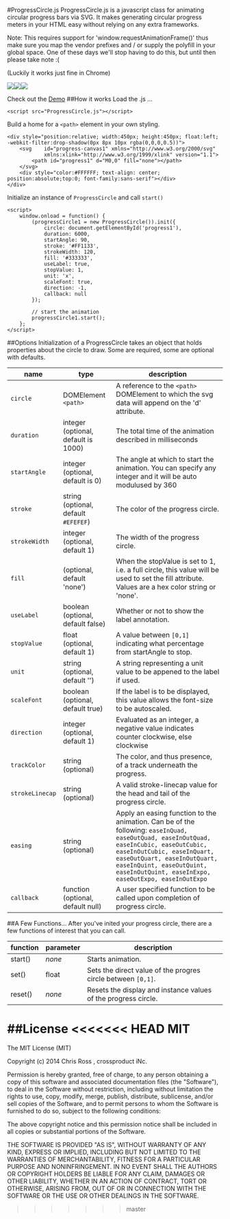 #ProgressCircle.js
ProgressCircle.js is a javascript class for animating circular progress bars via SVG. It makes generating circular progress meters in your HTML easy without relying on any extra frameworks.

Note: This requires support for 'window.requestAnimationFrame()' thus make sure you map the vendor prefixes and / or supply the polyfill in your global space. One of these days we'll stop having to do this, but until then please take note :(

(Luckily it works just fine in Chrome)

![](c1.jpg)![](c2.jpg)![](c3.jpg)

Check out the [Demo](http://crossproduct.github.io/ProgressCircle/)
##How it works
Load the .js ...

```
<script src="ProgressCircle.js"></script>
```
Build a home for a ```<path>``` element in your own styling.

```
<div style="position:relative; width:450px; height:450px; float:left; -webkit-filter:drop-shadow(0px 8px 10px rgba(0,0,0,0.5))">
	<svg	id="progress-canvas1" xmlns="http://www.w3.org/2000/svg"
			xmlns:xlink="http://www.w3.org/1999/xlink" version="1.1">
	    <path id="progress1" d="M0,0" fill="none"></path>
	</svg>
	<div style="color:#FFFFFF; text-align: center; position:absolute;top:0; font-family:sans-serif"></div>
</div>
```
Initialize an instance of ```ProgressCircle``` and call ```start()```

```
<script>
	window.onload = function() {
		(progressCircle1 = new ProgressCircle()).init({
			circle: document.getElementById('progress1'),
			duration: 6000,
			startAngle: 90,
			stroke: '#FF1133',
			strokeWidth: 120,
			fill: '#333333',
			useLabel: true,
			stopValue: 1,
			unit: 'x',
			scaleFont: true,
			direction: -1,
			callback: null
		});
	
		// start the animation
		progressCircle1.start();
	};
</script>
```
##Options
Initialization of a ProgressCircle takes an object that holds properties about the circle to draw. Some are required, some are optional with defaults.

name | type | description
------------- | ------------- | -------------
```circle```  | DOMElement ```<path>``` | A reference to the ```<path>``` DOMElement to which the svg data will append on the 'd' attribute.
```duration``` | integer (optional, default is 1000)| The total time of the animation described in milliseconds
```startAngle``` | integer (optional, default is 0) | The angle at which to start the animation. You can specify any integer and it will be auto modulused by 360
```stroke``` | string (optional, default ```#EFEFEF```) | The color of the progress circle.
```strokeWidth``` | integer (optional, default 1) | The width of the progress circle.
```fill``` | (optional, default 'none') | When the stopValue is set to 1, i.e. a full circle, this value will be used to set the fill attribute. Values are a hex color string or 'none'.
```useLabel``` | boolean (optional, default false) | Whether or not to show the label annotation.
```stopValue``` | float (optional, default 1) | A value between ```[0,1]``` indicating what percentage from startAngle to stop.
```unit``` | string (optional, default '') | A string representing a unit value to be appened to the label if used.
```scaleFont``` | boolean (optional, default true) | If the label is to be displayed, this value allows the font-size to be autoscaled.
```direction``` | integer (optional, default 1) | Evaluated as an integer, a negative value indicates counter clockwise, else clockwise
```trackColor``` | string (optional) | The color, and thus presence, of a track underneath the progress.
```strokeLinecap``` | string (optional) | A valid stroke-linecap value for the head and tail of the progress circle.
```easing``` | string (optional) | Apply an easing function to the animation. Can be of the following: ```easeInQuad, easeOutQuad, easeInOutQuad, easeInCubic, easeOutCubic, easeInOutCubic, easeInQuart, easeOutQuart, easeInOutQuart, easeInQuint, easeOutQuint, easeInOutQuint, easeInExpo, easeOutExpo, easeInOutExpo```
```callback``` | function (optional, default null) | A user specified function to be called upon completion of progress circle.


##A Few Functions...
After you've inited your progress circle, there are a few functions of interest that you can call.

function | parameter | description
------------- | ------------- | -------------
start() | *none* | Starts animation.
set() | float | Sets the direct value of the progres circle between ```[0,1]```.
reset() | *none* | Resets the display and instance values of the progress circle.


##License
<<<<<<< HEAD
MIT
=======
The MIT License (MIT)

Copyright (c) 2014 Chris Ross , crossproduct iNc.

Permission is hereby granted, free of charge, to any person obtaining a copy
of this software and associated documentation files (the "Software"), to deal
in the Software without restriction, including without limitation the rights
to use, copy, modify, merge, publish, distribute, sublicense, and/or sell
copies of the Software, and to permit persons to whom the Software is
furnished to do so, subject to the following conditions:

The above copyright notice and this permission notice shall be included in all
copies or substantial portions of the Software.

THE SOFTWARE IS PROVIDED "AS IS", WITHOUT WARRANTY OF ANY KIND, EXPRESS OR
IMPLIED, INCLUDING BUT NOT LIMITED TO THE WARRANTIES OF MERCHANTABILITY,
FITNESS FOR A PARTICULAR PURPOSE AND NONINFRINGEMENT. IN NO EVENT SHALL THE
AUTHORS OR COPYRIGHT HOLDERS BE LIABLE FOR ANY CLAIM, DAMAGES OR OTHER
LIABILITY, WHETHER IN AN ACTION OF CONTRACT, TORT OR OTHERWISE, ARISING FROM,
OUT OF OR IN CONNECTION WITH THE SOFTWARE OR THE USE OR OTHER DEALINGS IN THE
SOFTWARE.
>>>>>>> master
